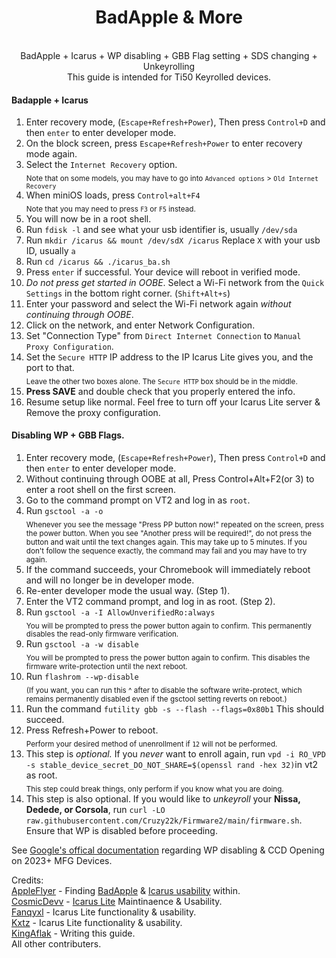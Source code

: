 <div align="center">
<h1>BadApple & More</h1> <br>
BadApple + Icarus + WP disabling + GBB Flag setting + SDS changing + Unkeyrolling <br>
This guide is intended for Ti50 Keyrolled devices.

</div>

#### Badapple + Icarus

1. Enter recovery mode, (`Escape+Refresh+Power`), Then press `Control+D` and then `enter` to enter developer mode.
2. On the block screen, press `Escape+Refresh+Power` to enter recovery mode again.
3. Select the `Internet Recovery` option. <br>
<sub>Note that on some models, you may have to go into `Advanced options` > `Old Internet Recovery`</sub>
4. When miniOS loads, press `Control+alt+F4` <br>
<sub>Note that you may need to press `F3` or `F5` instead. </sub>
5. You will now be in a root shell. 
6. Run `fdisk -l` and see what your usb identifier is, usually `/dev/sda`
7. Run `mkdir /icarus && mount /dev/sdX /icarus` Replace `X` with your usb ID, usually `a`
8.  Run `cd /icarus && ./icarus_ba.sh`
9. Press `enter` if successful. Your device will reboot in verified mode.
10. *Do not press get started in OOBE*. Select a Wi-Fi network from the `Quick Settings` in the bottom right corner. (`Shift+Alt+s`)
11.  Enter your password and select the Wi-Fi network again *without continuing through OOBE*.
12. Click on the network, and enter Network Configuration.
13. Set "Connection Type" from `Direct Internet Connection` to `Manual Proxy Configuration`.
14. Set the `Secure HTTP` IP address to the IP Icarus Lite gives you, and the port to that.  <br>
<sub>Leave the other two boxes alone. The `Secure HTTP` box should be in the middle. </sub>
15. **Press SAVE** and double check that you properly entered the info.
16. Resume setup like normal. Feel free to turn off your Icarus Lite server & Remove the proxy configuration.

#### Disabling WP + GBB Flags.

1. Enter recovery mode, (`Escape+Refresh+Power`), Then press `Control+D` and then `enter` to enter developer mode. 
2. Without continuing through OOBE at all, Press Control+Alt+F2(or 3) to enter a root shell on the first screen.
3. Go to the command prompt on VT2 and log in as `root`.
4. Run `gsctool -a -o` <br>
<sub>Whenever you see the message "Press PP button now!" repeated on the screen, press the power button. When you see "Another press will be required!", do not press the button and wait until the text changes again. This may take up to 5 minutes. If you don't follow the sequence exactly, the command may fail and you may have to try again.</sub>
5. If the command succeeds, your Chromebook will immediately reboot and will no longer be in developer mode. 
6. Re-enter developer mode the usual way. (Step 1).
7. Enter the VT2 command prompt, and log in as root. (Step 2).
8. Run `gsctool -a -I AllowUnverifiedRo:always` <br>
<sub>You will be prompted to press the power button again to confirm. This permanently disables the read-only firmware verification.</sub>
9.  Run `gsctool -a -w disable` <br>
<sub>You will be prompted to press the power button again to confirm. This disables the firmware write-protection until the next reboot.</sub>
10. Run `flashrom --wp-disable` <br>
<sub>(If you want, you can run this ^ after to disable the software write-protect, which remains permanently disabled even if the gsctool setting reverts on reboot.)</sub>
10. Run the command `futility gbb -s --flash --flags=0x80b1` This should succeed. 
11. Press Refresh+Power to reboot. <br>
<sub>Perform your desired method of unenrollment if `12` will not be performed.</sub>
12. This step is *optional.* If you *never* want to enroll again, run `vpd -i RO_VPD -s stable_device_secret_DO_NOT_SHARE=$(openssl rand -hex 32)`in vt2 as root. <br>
<sub>This step could break things, only perform if you know what you are doing.</sub>
13. This step is also optional. If you would like to *unkeyroll* your **Nissa, Dedede, or Corsola**, run `curl -LO raw.githubusercontent.com/Cruzy22k/Firmware2/main/firmware.sh`. Ensure that WP is disabled before proceeding.

See [Google's offical documentation](https://www.chromium.org/chromium-os/developer-library/guides/device/ro-firmware-unlock/) regarding WP disabling & CCD Opening on 2023+ MFG Devices. <br>

Credits: <br>
[AppleFlyer](https://github.com/kingaflak) - Finding [BadApple](https://github.com/applefritter-inc/BadApple) & [Icarus usability](https://github.com/applefritter-inc/BadApple-icarus) within. <br>
[CosmicDevv](https://github.com/cosmicdevv) - [Icarus Lite](https://github.com/cosmicdevv/Icarus-Lite) Maintinaence & Usability. <br>
[Fanqyxl](https://github.com/fanqyxl) - Icarus Lite functionality & usability. <br>
[Kxtz](https://github.com/kxtzownsu) - Icarus Lite functionality & usability. <br>
[KingAflak](https://github.com/kingaflak) - Writing this guide. <br>
All other contributers.
